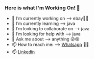 ### Here is what I'm Working On! 👋




- 🔭 I’m currently working on  -->   ebay🤑🤑
- 🌱 I’m currently learning -->   java
- 👯 I’m looking to collaborate on -->   java
- 🤔 I’m looking for help with -->   java
- 💬 Ask me about -->   anything 😜😜
- 📫 How to reach me: -->   [Whatsapp](whatsapp.com/+94783223485) 🤙🤙
- 📫 [Linkedin](https://www.linkedin.com/in/akila-piumal-3b7040229/)
